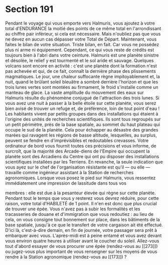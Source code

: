 # Section 191

Pendant le voyage qui vous emporte vers Halmuris, vous ajoutez à votre total d'ENDURANCE la moitié des points de ce même total en l'arrondissant au chiffre pair inférieur, si cela est nécessaire. Mais n'oubliez pas que vous ne devez en aucun cas dépasser votre Total de Départ. Maintenant, vous faites le bilan de votre situation. Triste bilan, en fait. Car vous ne possédez plus ni arme ni équipement. Cependant, ce qui vous reste de crédits est toujours bien à l'abri dans votre ceinture. Halmuris est une planète sinistre et désolée, le relief y est tourmenté et le sol aride et sauvage. Quelques volcans sont encore en activité : c'est une planète dont la formation n'est pas achevée et qui, de ce fait, connaît la dernière phase des plissements magmatiques. Le jour, une chaleur suffocante règne impitoyablement et, la nuit, quand le brûlant soleil bleuâtre a sombré derrière l'horizon et que les trois lunes vertes sont montées au firmament, le froid s'installe comme un manteau de glace. La vaste amplitude du mouvement des eaux sur Halmuris résulte du phénomène conjugué de l'attraction des trois lunes. Si vous avez une nuit à passer à la belle étoile sur cette planète, vous serez bien avisé de trouver un refuge et, de préférence, loin de tout point d'eau ! Les habitants vivent par petits groupes dans des installations qui étaient à l'origine des unités de recherches scientifiques. Ils sont tous regroupés sur un petit périmètre, près de la base spatiale, au sommet du haut plateau qui occupe le sud de la planète. Cela pour échapper au désastre des grandes marées qui ravagent les régions de basse altitude, lesquelles, au surplus, peuvent se fendre en d'imprévisibles et redoutables crevasses. Votre ordinateur de bord vous fournit toutes ces précisions et vous informe, de surcroît, que la majorité des Arcade-diens de l'Empire qui occupent la planète sont des Arcadiens du Centre qui ont pu disposer des installations scientifiques installées par les Terriens. En revanche, la seule indication que vous ayez sur le chef de l'organisation résistante est qu'il — ou elle — travaille comme ingénieur assistant à la Station de recherches agronomiques. Lorsque vous posez le pied sur Halmuris, vous ressentez immédiatement une impression de lassitude dans tous vos

membres : elle est due à la pesanteur élevée qui règne sur cette planète. Pendant tout le temps que vous y resterez vous devrez réduire, pour cette raison, votre total d'HABILETÉ de 1 point. Il n'en est donc que plus crucial de trouver une épée. Vous n'avez pas à subir les formalités et les tracasseries de douane et d'immigration que vous redoutiez : au lieu de cela, on vous consigne tout bonnement sur place, dans les bâtiments de la base spatiale, jusqu'à ce que le transfert de votre cargaison ait été effectué. D'ici là, c'est-à-dire demain, en fin de journée, votre passager sera prêt à embarquer avec vous. L'après-midi est à peine entamé et vous avez devant vous environ quatre heures à utiliser avant le coucher du soleil. Allez-vous tout d'abord essayer de vous procurer une épée (rendez-vous au [[273]]) ou jugez-vous plus important de vous renseigner sur les moyens de vous rendre à la Station agronomique (rendez-vous au [[173]]) ?